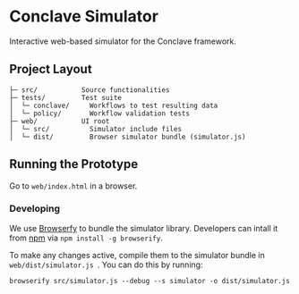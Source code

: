# Conclave Simulator
Interactive web-based simulator for the Conclave framework.

## Project Layout

    ├─ src/           Source functionalities
    ├─ tests/         Test suite
    │  └─ conclave/     Workflows to test resulting data
    │  └─ policy/       Workflow validation tests
    ├─ web/           UI root
    │  └─ src/          Simulator include files
    │  └─ dist/         Browser simulator bundle (simulator.js)

## Running the Prototype
Go to `web/index.html` in a browser.

### Developing
We use [Browserfy](http://browserify.org/) to bundle the simulator library.  Developers can intall it from [npm](https://www.npmjs.com) via `npm install -g browserify`.

To make any changes active, compile them to the simulator bundle in `web/dist/simulator.js `.  You can do this by running:

```shell
browserify src/simulator.js --debug --s simulator -o dist/simulator.js
```
